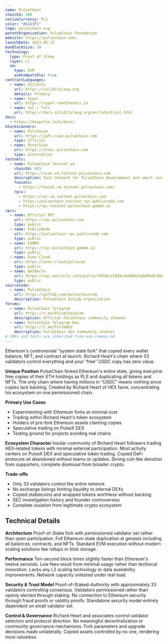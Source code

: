 ```yaml
---
name: PulseChain
chainId: 369
nativeCurrency: PLS
color: "#6163F1"
logo: pulsechain.svg
parentOrganization: PulseChain Foundation
website: https://pulsechain.com/
launchDate: 2023-05-13
maxBlockSize: 30
technology:
  type: Proof of Stake
  layer: L1
  vm:
    type: EVM
    evmCompatible: true
contractLanguages:
  - name: Solidity
    url: https://soliditylang.org
    details: Primary
  - name: Vyper
    url: https://vyper.readthedocs.io
  - name: Yul / Yul+
    url: https://docs.soliditylang.org/en/latest/yul.html
docs:
  - https://hexpulse.info/docs/
blockscanners:
  - name: PulseScan
    url: https://ipfs.scan.pulsechain.com
    type: official
  - name: OtterScan
    url: https://otter.pulsechain.com
    type: alternative
testnets:
  - name: PulseChain Testnet v4
    chainId: 943
    url: https://scan.v4.testnet.pulsechain.com
    description: Test network for PulseChain development and smart contract testing
    faucets:
      - https://faucet.v4.testnet.pulsechain.com/
    rpcs:
      - https://rpc.v4.testnet.pulsechain.com
      - https://pulsechain-testnet-rpc.publicnode.com
      - https://rpc-testnet-pulsechain.g4mm4.io
rpcs:
  - name: Official RPC
    url: https://rpc.pulsechain.com
    type: public
  - name: PublicNode
    url: https://pulsechain-rpc.publicnode.com
    type: public
  - name: G4MM4
    url: https://rpc-pulsechain.g4mm4.io
    type: public
  - name: Evex Cloud
    url: https://evex.cloud/pulserpc
    type: public
  - name: OwlRacle
    url: https://rpc.owlracle.info/pulse/70d38ce1826c4a60bb2a8e05a6c8b20f
    type: public
sourceCode:
  - name: PulseChain
    url: https://gitlab.com/pulsechaincom
    description: PulseChain GitLab organization
forums:
  - name: PulseChain Telegram
    url: https://t.me/PulseChainCom
    description: Official PulseChain community channel
  - name: PulseChain Telegram Dev
    url: https://t.me/PulseDEV
    description: PulseChain dev community channel
# SDKs and tools are inherited from evm-common.md
---
```


Ethereum's controversial "system state fork" that copied every wallet balance, NFT, and contract at launch. Richard Heart's chain where 33 validators control everything and your "free" USDC copy has zero value.

**Unique Position**
PulseChain forked Ethereum's entire state, giving everyone free copies of their ETH holdings as PLS and duplicating all tokens and NFTs. The only chain where having millions in "USDC" means nothing since copies lack backing. Created by Richard Heart of HEX fame, concentrating his ecosystem on one permissioned chain.

**Primary Use Cases**

- Experimenting with Ethereum forks at minimal cost
- Trading within Richard Heart's token ecosystem
- Holders of pre-fork Ethereum assets claiming copies
- Speculative trading on PulseX DEX
- Testing ground for projects avoiding real chains

**Ecosystem Character**
Insular community of Richard Heart followers trading HEX-related tokens with minimal external participation. Most activity centers on PulseX DEX and speculative token trading. Copied DeFi protocols sit abandoned without teams or updates. Strong cult-like devotion from supporters, complete dismissal from broader crypto.

**Trade-offs**

- Only 33 validators control the entire network
- No exchange listings limiting liquidity to internal DEXs
- Copied stablecoins and wrapped tokens worthless without backing
- SEC investigation history and founder controversies
- Complete isolation from legitimate crypto ecosystem

## Technical Details

**Architecture**
Proof-of-Stake fork with permissioned validator set rather than open participation. Full Ethereum state duplication at genesis including all balances, contracts, and NFTs. Standard EVM execution without modern scaling solutions like rollups or blob storage.

**Performance**
Ten-second block times slightly faster than Ethereum's twelve seconds. Low fees result from minimal usage rather than technical innovation. Lacks any L2 scaling technology or data availability improvements. Network capacity untested under real load.

**Security & Trust Model**
Proof-of-Staked-Authority with approximately 33 validators controlling consensus. Validators permissioned rather than openly elected through staking. No connection to Ethereum security through fraud proofs or validity proofs. Standalone security model entirely dependent on small validator set.

**Control & Governance**
Richard Heart and associates control validator selection and protocol direction. No meaningful decentralization or community governance mechanisms. Fork parameters and upgrade decisions made unilaterally. Copied assets controlled by no one, rendering most valueless.
